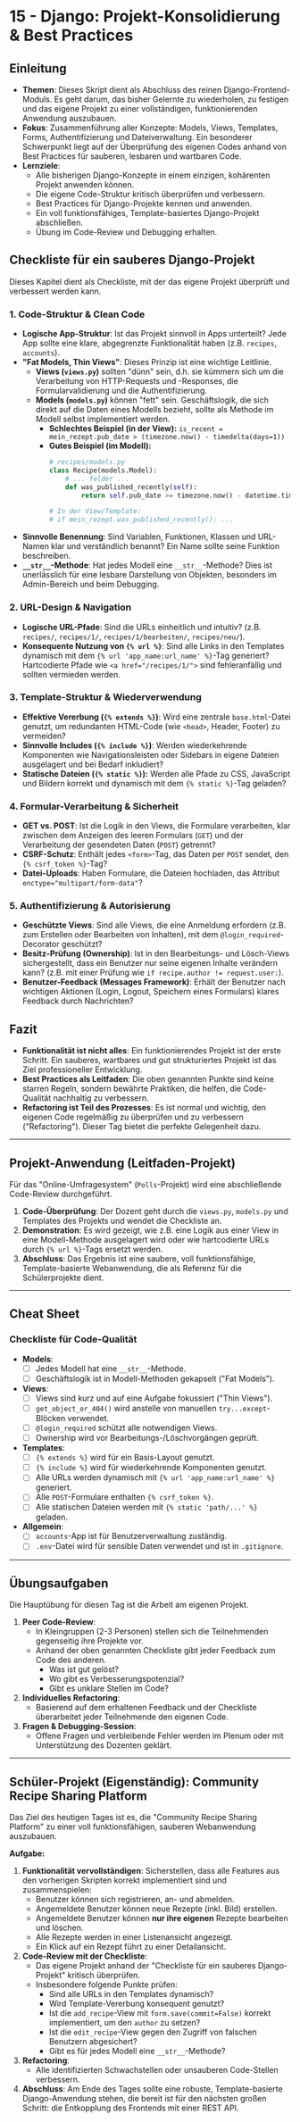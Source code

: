 # 15 - Django: Projekt-Konsolidierung & Best Practices

## Einleitung

* **Themen**: Dieses Skript dient als Abschluss des reinen Django-Frontend-Moduls. Es geht darum, das bisher Gelernte zu wiederholen, zu festigen und das eigene Projekt zu einer vollständigen, funktionierenden Anwendung auszubauen.
* **Fokus**: Zusammenführung aller Konzepte: Models, Views, Templates, Forms, Authentifizierung und Dateiverwaltung. Ein besonderer Schwerpunkt liegt auf der Überprüfung des eigenen Codes anhand von Best Practices für sauberen, lesbaren und wartbaren Code.
* **Lernziele**:
    * Alle bisherigen Django-Konzepte in einem einzigen, kohärenten Projekt anwenden können.
    * Die eigene Code-Struktur kritisch überprüfen und verbessern.
    * Best Practices für Django-Projekte kennen und anwenden.
    * Ein voll funktionsfähiges, Template-basiertes Django-Projekt abschließen.
    * Übung im Code-Review und Debugging erhalten.

## Checkliste für ein sauberes Django-Projekt

Dieses Kapitel dient als Checkliste, mit der das eigene Projekt überprüft und verbessert werden kann.

### 1. Code-Struktur & Clean Code

* **Logische App-Struktur**: Ist das Projekt sinnvoll in Apps unterteilt? Jede App sollte eine klare, abgegrenzte Funktionalität haben (z.B. `recipes`, `accounts`).
* **"Fat Models, Thin Views"**: Dieses Prinzip ist eine wichtige Leitlinie.
    * **Views (`views.py`)** sollten "dünn" sein, d.h. sie kümmern sich um die Verarbeitung von HTTP-Requests und -Responses, die Formularvalidierung und die Authentifizierung.
    * **Models (`models.py`)** können "fett" sein. Geschäftslogik, die sich direkt auf die Daten eines Modells bezieht, sollte als Methode im Modell selbst implementiert werden.
        * **Schlechtes Beispiel (in der View):** `is_recent = mein_rezept.pub_date > (timezone.now() - timedelta(days=1))`
        * **Gutes Beispiel (im Modell):**
            ```python
            # recipes/models.py
            class Recipe(models.Model):
                # ... felder ...
                def was_published_recently(self):
                    return self.pub_date >= timezone.now() - datetime.timedelta(days=1)
            
            # In der View/Template:
            # if mein_rezept.was_published_recently(): ...
            ```
* **Sinnvolle Benennung**: Sind Variablen, Funktionen, Klassen und URL-Namen klar und verständlich benannt? Ein Name sollte seine Funktion beschreiben.
* **`__str__`-Methode**: Hat jedes Modell eine `__str__`-Methode? Dies ist unerlässlich für eine lesbare Darstellung von Objekten, besonders im Admin-Bereich und beim Debugging.

### 2. URL-Design & Navigation

* **Logische URL-Pfade**: Sind die URLs einheitlich und intuitiv? (z.B. `recipes/`, `recipes/1/`, `recipes/1/bearbeiten/`, `recipes/neu/`).
* **Konsequente Nutzung von `{% url %}`**: Sind alle Links in den Templates dynamisch mit dem `{% url 'app_name:url_name' %}`-Tag generiert? Hartcodierte Pfade wie `<a href="/recipes/1/">` sind fehleranfällig und sollten vermieden werden.

### 3. Template-Struktur & Wiederverwendung

* **Effektive Vererbung (`{% extends %}`)**: Wird eine zentrale `base.html`-Datei genutzt, um redundanten HTML-Code (wie `<head>`, Header, Footer) zu vermeiden?
* **Sinnvolle Includes (`{% include %}`)**: Werden wiederkehrende Komponenten wie Navigationsleisten oder Sidebars in eigene Dateien ausgelagert und bei Bedarf inkludiert?
* **Statische Dateien (`{% static %}`):** Werden alle Pfade zu CSS, JavaScript und Bildern korrekt und dynamisch mit dem `{% static %}`-Tag geladen?

### 4. Formular-Verarbeitung & Sicherheit

* **GET vs. POST**: Ist die Logik in den Views, die Formulare verarbeiten, klar zwischen dem Anzeigen des leeren Formulars (`GET`) und der Verarbeitung der gesendeten Daten (`POST`) getrennt?
* **CSRF-Schutz**: Enthält jedes `<form>`-Tag, das Daten per `POST` sendet, den `{% csrf_token %}`-Tag?
* **Datei-Uploads**: Haben Formulare, die Dateien hochladen, das Attribut `enctype="multipart/form-data"`?

### 5. Authentifizierung & Autorisierung

* **Geschützte Views**: Sind alle Views, die eine Anmeldung erfordern (z.B. zum Erstellen oder Bearbeiten von Inhalten), mit dem `@login_required`-Decorator geschützt?
* **Besitz-Prüfung (Ownership)**: Ist in den Bearbeitungs- und Lösch-Views sichergestellt, dass ein Benutzer nur seine eigenen Inhalte verändern kann? (z.B. mit einer Prüfung wie `if recipe.author != request.user:`).
* **Benutzer-Feedback (Messages Framework)**: Erhält der Benutzer nach wichtigen Aktionen (Login, Logout, Speichern eines Formulars) klares Feedback durch Nachrichten?

## Fazit

* **Funktionalität ist nicht alles**: Ein funktionierendes Projekt ist der erste Schritt. Ein sauberes, wartbares und gut strukturiertes Projekt ist das Ziel professioneller Entwicklung.
* **Best Practices als Leitfaden**: Die oben genannten Punkte sind keine starren Regeln, sondern bewährte Praktiken, die helfen, die Code-Qualität nachhaltig zu verbessern.
* **Refactoring ist Teil des Prozesses**: Es ist normal und wichtig, den eigenen Code regelmäßig zu überprüfen und zu verbessern ("Refactoring"). Dieser Tag bietet die perfekte Gelegenheit dazu.

---

## Projekt-Anwendung (Leitfaden-Projekt)

Für das "Online-Umfragesystem" (`Polls`-Projekt) wird eine abschließende Code-Review durchgeführt.
1.  **Code-Überprüfung**: Der Dozent geht durch die `views.py`, `models.py` und Templates des Projekts und wendet die Checkliste an.
2.  **Demonstration**: Es wird gezeigt, wie z.B. eine Logik aus einer View in eine Modell-Methode ausgelagert wird oder wie hartcodierte URLs durch `{% url %}`-Tags ersetzt werden.
3.  **Abschluss**: Das Ergebnis ist eine saubere, voll funktionsfähige, Template-basierte Webanwendung, die als Referenz für die Schülerprojekte dient.

---

## Cheat Sheet

### Checkliste für Code-Qualität
* **Models**:
    * [ ] Jedes Modell hat eine `__str__`-Methode.
    * [ ] Geschäftslogik ist in Modell-Methoden gekapselt ("Fat Models").
* **Views**:
    * [ ] Views sind kurz und auf eine Aufgabe fokussiert ("Thin Views").
    * [ ] `get_object_or_404()` wird anstelle von manuellen `try...except`-Blöcken verwendet.
    * [ ] `@login_required` schützt alle notwendigen Views.
    * [ ] Ownership wird vor Bearbeitungs-/Löschvorgängen geprüft.
* **Templates**:
    * [ ] `{% extends %}` wird für ein Basis-Layout genutzt.
    * [ ] `{% include %}` wird für wiederkehrende Komponenten genutzt.
    * [ ] Alle URLs werden dynamisch mit `{% url 'app_name:url_name' %}` generiert.
    * [ ] Alle `POST`-Formulare enthalten `{% csrf_token %}`.
    * [ ] Alle statischen Dateien werden mit `{% static 'path/...' %}` geladen.
* **Allgemein**:
    * [ ] `accounts`-App ist für Benutzerverwaltung zuständig.
    * [ ] `.env`-Datei wird für sensible Daten verwendet und ist in `.gitignore`.

---

## Übungsaufgaben

Die Hauptübung für diesen Tag ist die Arbeit am eigenen Projekt.

1.  **Peer Code-Review**:
    * In Kleingruppen (2-3 Personen) stellen sich die Teilnehmenden gegenseitig ihre Projekte vor.
    * Anhand der oben genannten Checkliste gibt jeder Feedback zum Code des anderen.
        * Was ist gut gelöst?
        * Wo gibt es Verbesserungspotenzial?
        * Gibt es unklare Stellen im Code?
2.  **Individuelles Refactoring**:
    * Basierend auf dem erhaltenen Feedback und der Checkliste überarbeitet jeder Teilnehmende den eigenen Code.
3.  **Fragen & Debugging-Session**:
    * Offene Fragen und verbleibende Fehler werden im Plenum oder mit Unterstützung des Dozenten geklärt.

---

## Schüler-Projekt (Eigenständig): Community Recipe Sharing Platform

Das Ziel des heutigen Tages ist es, die "Community Recipe Sharing Platform" zu einer voll funktionsfähigen, sauberen Webanwendung auszubauen.

**Aufgabe:**

1.  **Funktionalität vervollständigen**: Sicherstellen, dass alle Features aus den vorherigen Skripten korrekt implementiert sind und zusammenspielen:
    * Benutzer können sich registrieren, an- und abmelden.
    * Angemeldete Benutzer können neue Rezepte (inkl. Bild) erstellen.
    * Angemeldete Benutzer können **nur ihre eigenen** Rezepte bearbeiten und löschen.
    * Alle Rezepte werden in einer Listenansicht angezeigt.
    * Ein Klick auf ein Rezept führt zu einer Detailansicht.
2.  **Code-Review mit der Checkliste**:
    * Das eigene Projekt anhand der "Checkliste für ein sauberes Django-Projekt" kritisch überprüfen.
    * Insbesondere folgende Punkte prüfen:
        * Sind alle URLs in den Templates dynamisch?
        * Wird Template-Vererbung konsequent genutzt?
        * Ist die `add_recipe`-View mit `form.save(commit=False)` korrekt implementiert, um den `author` zu setzen?
        * Ist die `edit_recipe`-View gegen den Zugriff von falschen Benutzern abgesichert?
        * Gibt es für jedes Modell eine `__str__`-Methode?
3.  **Refactoring**:
    * Alle identifizierten Schwachstellen oder unsauberen Code-Stellen verbessern.
4.  **Abschluss**: Am Ende des Tages sollte eine robuste, Template-basierte Django-Anwendung stehen, die bereit ist für den nächsten großen Schritt: die Entkopplung des Frontends mit einer REST API.